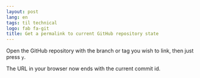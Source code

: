 ```yaml
---
layout: post
lang: en
tags: til technical
logo: fab fa-git
title: Get a permalink to current GitHub repository state
---
```


Open the GitHub repository with the branch or tag you wish to link, then just press `y`.

The URL in your browser now ends with the current commit id.
